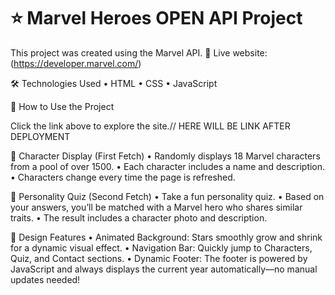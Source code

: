 # ⭐ Marvel Heroes OPEN API Project

This project was created using the Marvel API.
🔗 Live website: (https://developer.marvel.com/)

🛠️ Technologies Used
	•	HTML
	•	CSS
	•	JavaScript

🚀 How to Use the Project

Click the link above to explore the site.// HERE WILL BE LINK AFTER DEPLOYMENT

🔹 Character Display (First Fetch)
	•	Randomly displays 18 Marvel characters from a pool of over 1500.
	•	Each character includes a name and description.
	•	Characters change every time the page is refreshed.

🔹 Personality Quiz (Second Fetch)
	•	Take a fun personality quiz.
	•	Based on your answers, you’ll be matched with a Marvel hero who shares similar traits.
	•	The result includes a character photo and description.

🌌 Design Features
	•	Animated Background: Stars smoothly grow and shrink for a dynamic visual effect.
	•	Navigation Bar: Quickly jump to Characters, Quiz, and Contact sections.
	•	Dynamic Footer: The footer is powered by JavaScript and always displays the current year automatically—no manual updates needed!


